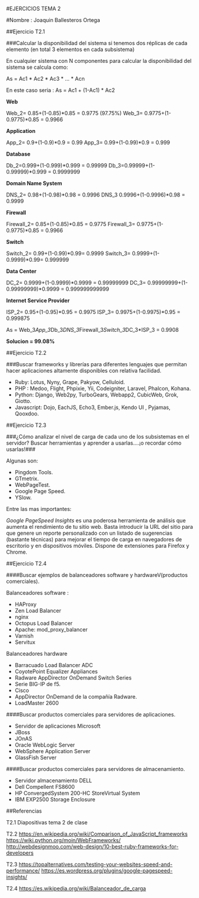 
#EJERCICIOS TEMA 2

#Nombre : Joaquin Ballesteros Ortega



##Ejercicio T2.1

###Calcular la disponibilidad del sistema si tenemos dos réplicas de cada elemento (en total 3 elementos en cada subsistema)


En cualquier sistema con N componentes para calcular la disponibilidad del sistema se calcula como:

As = Ac1 * Ac2 * Ac3 * ... * Acn

En este caso seria :  As = Ac1 + (1-Ac1) * Ac2

**Web**

Web_2= 0.85+(1-0.85)*0.85 = 0.9775 (97.75%)
Web_3= 0.9775+(1-0.9775)*0.85 = 0.9966

**Application**

App_2= 0.9+(1-0.9)*0.9 = 0.99
App_3= 0.99+(1-0.99)*0.9 = 0.999

**Database**

Db_2=0.999+(1-0.999)*0.999 = 0.99999
Db_3=0.99999+(1-0.99999)*0.999 = 0.9999999

**Domain Name System**

DNS_2= 0.98+(1-0.98)*0.98 = 0.9996
DNS_3 0.9996+(1-0.9996)*0.98 = 0.9999

**Firewall**

Firewall_2= 0.85+(1-0.85)*0.85 = 0.9775
Firewall_3= 0.9775+(1-0.9775)*0.85 = 0.9966

**Switch**

Switch_2= 0.99+(1-0.99)*0.99= 0.9999
Switch_3= 0.9999+(1-0.9999)*0.99= 0.999999


**Data Center**

DC_2= 0.9999+(1-0.9999)*0.9999 = 0.99999999
DC_3= 0.99999999+(1-0.99999999)*0.9999 = 0.999999999999

**Internet Service Provider**

ISP_2= 0.95+(1-0.95)*0.95 = 0.9975
ISP_3= 0.9975+(1-0.9975)*0.95 = 0.999875

As = Web_3*App_3*Db_3*DNS_3*Firewall_3*Switch_3*DC_3*ISP_3 = 0.9908 

**Solucion = 99.08%**



##Ejercicio T2.2

###Buscar frameworks y librerías para diferentes lenguajes que permitan hacer aplicaciones altamente disponibles con relativa facilidad. 

* Ruby: Lotus, Nyny, Grape, Pakyow, Celluloid.
* PHP : Medoo, Flight, Phpixie, Yii, Codeigniter, Laravel, Phalcon, Kohana.
* Python: Django, Web2py, TurboGears, Webapp2, CubicWeb, Grok, Giotto.
* Javascript: Dojo, EachJS, Echo3, Ember.js, Kendo UI , Pyjamas, Qooxdoo.



##Ejercicio T2.3

###¿Cómo analizar el nivel de carga de cada uno de los subsistemas en el servidor? Buscar herramientas y aprender a usarlas....¡o recordar cómo usarlas!###

Algunas son:

* Pingdom Tools.
* GTmetrix.
* WebPageTest.
* Google Page Speed.
* YSlow.

Entre las mas importantes:

*Google PageSpeed Insights* es una poderosa herramienta de análisis que aumenta el rendimiento de tu sitio web.
Basta introducir la URL del sitio para que genere un reporte personalizado con un listado de sugerencias (bastante técnicas) para mejorar el tiempo de carga en navegadores de escritorio y en dispositivos móviles. Dispone de extensiones para Firefox y Chrome.


##Ejercicio T2.4

####Buscar ejemplos de balanceadores software y hardwareV(productos comerciales). 

Balanceadores software :

* HAProxy
* Zen Load Balancer
* nginx
* Octopus Load Balancer
* Apache: mod_proxy_balancer
* Varnish
* Servitux

Balanceadores hardware

* Barracuado Load Balancer ADC
* CoyotePoint Equalizer Appliances
* Radware AppDirector OnDemand Switch Series
* Serie BIG-IP de f5.
* Cisco 
* AppDirector OnDemand de la compañía Radware.
* LoadMaster 2600

####Buscar productos comerciales para servidores de aplicaciones.

* Servidor de aplicaciones Microsoft
* JBoss
* JOnAS
* Oracle WebLogic Server
* WebSphere Application Server
* GlassFish Server

####Buscar productos comerciales para servidores de almacenamiento.

* Servidor almacenamiento DELL
* Dell Compellent FS8600
* HP ConvergedSystem 200-HC StoreVirtual System
* IBM EXP2500 Storage Enclosure 



##Referencias 

T2.1 Diapositivas tema 2 de clase

T2.2 https://en.wikipedia.org/wiki/Comparison_of_JavaScript_frameworks
     https://wiki.python.org/moin/WebFrameworks/
     http://webdesignmoo.com/web-design/10-best-ruby-frameworks-for-developers

T2.3 https://topalternatives.com/testing-your-websites-speed-and-performance/
     https://es.wordpress.org/plugins/google-pagespeed-insights/

T2.4 https://es.wikipedia.org/wiki/Balanceador_de_carga
